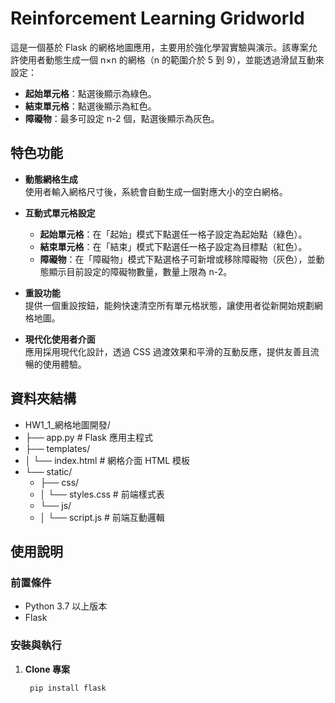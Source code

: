# Reinforcement Learning Gridworld

這是一個基於 Flask 的網格地圖應用，主要用於強化學習實驗與演示。該專案允許使用者動態生成一個 n×n 的網格（n 的範圍介於 5 到 9），並能透過滑鼠互動來設定：

- **起始單元格**：點選後顯示為綠色。
- **結束單元格**：點選後顯示為紅色。
- **障礙物**：最多可設定 n-2 個，點選後顯示為灰色。

## 特色功能

- **動態網格生成**  
  使用者輸入網格尺寸後，系統會自動生成一個對應大小的空白網格。

- **互動式單元格設定**  
  - **起始單元格**：在「起始」模式下點選任一格子設定為起始點（綠色）。
  - **結束單元格**：在「結束」模式下點選任一格子設定為目標點（紅色）。
  - **障礙物**：在「障礙物」模式下點選格子可新增或移除障礙物（灰色），並動態顯示目前設定的障礙物數量，數量上限為 n-2。

- **重設功能**  
  提供一個重設按鈕，能夠快速清空所有單元格狀態，讓使用者從新開始規劃網格地圖。

- **現代化使用者介面**  
  應用採用現代化設計，透過 CSS 過渡效果和平滑的互動反應，提供友善且流暢的使用體驗。

## 資料夾結構

- HW1_1_網格地圖開發/
- ├── app.py # Flask 應用主程式
- ├── templates/
- │ └── index.html # 網格介面 HTML 模板
- └── static/
  - ├── css/
  - │ └── styles.css # 前端樣式表
  - └── js/
  - │ └── script.js # 前端互動邏輯


## 使用說明

### 前置條件

- Python 3.7 以上版本
- Flask

### 安裝與執行

1. **Clone 專案**

   ```bash
    pip install flask

   ```
